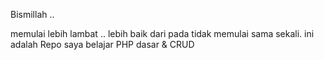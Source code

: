 Bismillah ..

memulai lebih lambat .. lebih baik dari pada tidak memulai sama sekali.
ini adalah Repo saya belajar PHP dasar & CRUD
